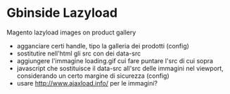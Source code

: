 Gbinside Lazyload
=================

Magento lazyload images on product gallery

* agganciare certi handle, tipo la galleria dei prodotti (config)
* sostitutire nell'html gli src con dei data-src
* aggiungere l'immagine loading.gif cui fare puntare l'src di cui sopra
* javascript che sostituisce il data-src all'src delle immagini nel viewport, considerando un certo margine di sicurezza (config)
* usare http://www.ajaxload.info/ per le immagini?

